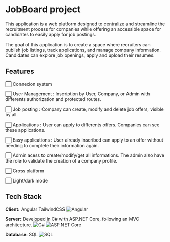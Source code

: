 
# JobBoard project

This application is a web platform designed to centralize and streamline the recruitment process for companies while offering an accessible space for candidates to easily apply for job postings.

The goal of this application is to create a space where recruiters can publish job listings, track applications, and manage company information. Candidates can explore job openings, apply and upload their resumes.


## Features

⬜ Connexion system  

⬜ User Management : Inscription by User, Company, or Admin with differents authorization and protected routes. 

⬜ Job posting : Company can create, modify and delete job offers, visible by all.  

⬜ Applications : User can apply to differents offers. Companies can see these applications.  

⬜ Easy applications : User already inscribed can apply to an offer without needing to complete their information again. 

⬜ Admin acess to create/modify/get all informations. The admin also have the role to validate the creation of a company profile.   

⬜ Cross platform  

⬜ Light/dark mode  




## Tech Stack

**Client:** Angular TailwindCSS
![Angular](https://img.shields.io/badge/Angular-DD0031?style=for-the-badge&logo=angular&logoColor=white)

**Server:** Developed in C# with ASP.NET Core, following an MVC architecture.
![C#](https://img.shields.io/badge/C%23-239120?style=for-the-badge&logo=c-sharp&logoColor=white) 
![ASP.NET Core](https://img.shields.io/badge/ASP.NET_Core-5C2D91?style=for-the-badge&logo=.net&logoColor=white)



**Database:** SQL ![SQL](https://img.shields.io/badge/SQL-4479A1?style=for-the-badge&logo=sqlite&logoColor=white)

